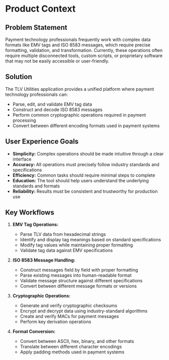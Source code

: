 # Product Context

## Problem Statement
Payment technology professionals frequently work with complex data formats like EMV tags and ISO 8583 messages, which require precise formatting, validation, and transformation. Currently, these operations often require multiple disconnected tools, custom scripts, or proprietary software that may not be easily accessible or user-friendly.

## Solution
The TLV Utilities application provides a unified platform where payment technology professionals can:
- Parse, edit, and validate EMV tag data
- Construct and decode ISO 8583 messages
- Perform common cryptographic operations required in payment processing
- Convert between different encoding formats used in payment systems

## User Experience Goals
- **Simplicity:** Complex operations should be made intuitive through a clear interface
- **Accuracy:** All operations must precisely follow industry standards and specifications
- **Efficiency:** Common tasks should require minimal steps to complete
- **Education:** The tool should help users understand the underlying standards and formats
- **Reliability:** Results must be consistent and trustworthy for production use

## Key Workflows
1. **EMV Tag Operations:**
   - Parse TLV data from hexadecimal strings
   - Identify and display tag meanings based on standard specifications
   - Modify tag values while maintaining proper formatting
   - Validate tag data against EMV specifications

2. **ISO 8583 Message Handling:**
   - Construct messages field by field with proper formatting
   - Parse existing messages into human-readable format
   - Validate message structure against different specifications
   - Convert between different message formats or versions

3. **Cryptographic Operations:**
   - Generate and verify cryptographic checksums
   - Encrypt and decrypt data using industry-standard algorithms
   - Create and verify MACs for payment messages
   - Perform key derivation operations

4. **Format Conversion:**
   - Convert between ASCII, hex, binary, and other formats
   - Translate between different character encodings
   - Apply padding methods used in payment systems
